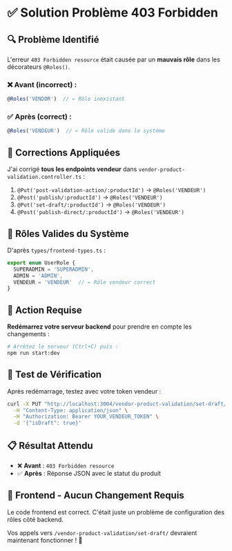 # ✅ Solution Problème 403 Forbidden

## 🔍 Problème Identifié

L'erreur `403 Forbidden resource` était causée par un **mauvais rôle** dans les décorateurs `@Roles()`.

### ❌ Avant (incorrect) :
```typescript
@Roles('VENDOR')  // ← Rôle inexistant
```

### ✅ Après (correct) :
```typescript
@Roles('VENDEUR')  // ← Rôle valide dans le système
```

## 🔧 Corrections Appliquées

J'ai corrigé **tous les endpoints vendeur** dans `vendor-product-validation.controller.ts` :

1. `@Put('post-validation-action/:productId')` → `@Roles('VENDEUR')`
2. `@Post('publish/:productId')` → `@Roles('VENDEUR')`
3. `@Put('set-draft/:productId')` → `@Roles('VENDEUR')`
4. `@Post('publish-direct/:productId')` → `@Roles('VENDEUR')`

## 🎯 Rôles Valides du Système

D'après `types/frontend-types.ts` :
```typescript
export enum UserRole {
  SUPERADMIN = 'SUPERADMIN',
  ADMIN = 'ADMIN',
  VENDEUR = 'VENDEUR'  // ← Rôle vendeur correct
}
```

## 🔄 Action Requise

**Redémarrez votre serveur backend** pour prendre en compte les changements :
```bash
# Arrêtez le serveur (Ctrl+C) puis :
npm run start:dev
```

## 🧪 Test de Vérification

Après redémarrage, testez avec votre token vendeur :
```bash
curl -X PUT "http://localhost:3004/vendor-product-validation/set-draft/99" \
  -H "Content-Type: application/json" \
  -H "Authorization: Bearer YOUR_VENDEUR_TOKEN" \
  -d '{"isDraft": true}'
```

## 📋 Résultat Attendu

- ❌ **Avant** : `403 Forbidden resource`
- ✅ **Après** : Réponse JSON avec le statut du produit

## 🎉 Frontend - Aucun Changement Requis

Le code frontend est correct. C'était juste un problème de configuration des rôles côté backend.

Vos appels vers `/vendor-product-validation/set-draft/` devraient maintenant fonctionner ! 🚀